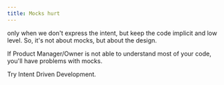 ```yaml
---
title: Mocks hurt
---
```


only when we don't express the intent, but keep the code implicit and low level.
So, it's not about mocks, but about the design.

If Product Manager/Owner is not able to understand most of your code, you'll have problems with mocks.

Try Intent Driven Development.
